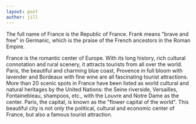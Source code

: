 ```yaml
---
layout: post
author: jill
---
```

The full name of France is the Republic of France. Frank means "brave and free" in Germanic, which is the praise of the French ancestors in the Roman Empire.

France is the romantic center of Europe. With its long history, rich cultural connotation and rural scenery, it attracts tourists from all over the world. Paris, the beautiful and charming blue coast, Provence in full bloom with lavender and Bordeaux with fine wine are all fascinating tourist attractions. More than 20 scenic spots in France have been listed as world cultural and natural heritages by the United Nations: the Seine riverside, Versailles, Fontainebleau, shampoos, etc., with the Louvre and Notre Dame as the center. Paris, the capital, is known as the "flower capital of the world". This beautiful city is not only the political, cultural and economic center of France, but also a famous tourist attraction.